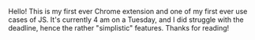 Hello! This is my first ever Chrome extension and one of my first ever use cases of JS. It's currently 4 am on a Tuesday, and I did struggle with the deadline, hence the rather "simplistic" features. Thanks for reading!
